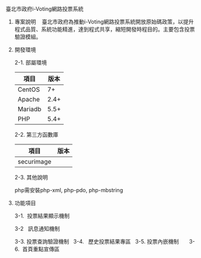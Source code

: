 臺北市政府i-Voting網路投票系統

1.  專案說明
    臺北市政府為推動i-Voting網路投票系統開放原始碼政策，以提升程式品質、系統功能精進，達到程式共享，縮短開發時程目的。主要包含投票驗證模組。
2.	開發環境

	2-1.	部屬環境

	|項目|版本|
	|---|---|
	|CentOS|7+|
	|Apache|2.4+|
	|Mariadb|5.5+|
	|PHP|5.4+|

	2-2.	第三方函數庫

	|項目|版本|
	|---|---|
	|securimage||
	

  
	2-3. 其他說明
	
	php需安裝php-xml, php-pdo, php-mbstring
3.	功能項目

	3-1.  投票結果顯示機制
 
	3-2   訊息通知機制
 
	3-3.  投票查詢驗證機制
  
	3-4.   歷史投票結果專區
   
	3-5.   投票內嵌機制  
    
	3-6.   首頁重點宣傳區
